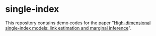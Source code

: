 # single-index

This repository contains demo codes for the paper "[High-dimensional single-index models: link estimation and marginal inference](https://arxiv.org/abs/2404.17812)".
